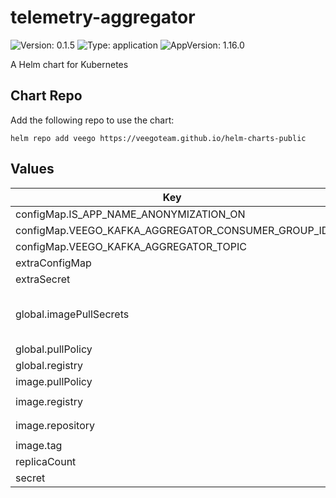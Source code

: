 # telemetry-aggregator

![Version: 0.1.5](https://img.shields.io/badge/Version-0.1.5-informational?style=flat-square) ![Type: application](https://img.shields.io/badge/Type-application-informational?style=flat-square) ![AppVersion: 1.16.0](https://img.shields.io/badge/AppVersion-1.16.0-informational?style=flat-square)

A Helm chart for Kubernetes

## Chart Repo

Add the following repo to use the chart:

```console
helm repo add veego https://veegoteam.github.io/helm-charts-public
```

## Values

| Key | Type | Default | Description |
|-----|------|---------|-------------|
| configMap.IS_APP_NAME_ANONYMIZATION_ON | string | `"false"` |  |
| configMap.VEEGO_KAFKA_AGGREGATOR_CONSUMER_GROUP_ID | string | `"telemetry-aggregator"` |  |
| configMap.VEEGO_KAFKA_AGGREGATOR_TOPIC | string | `"aggregation_ignitor"` |  |
| extraConfigMap | list | `[]` |  |
| extraSecret | list | `[]` |  |
| global.imagePullSecrets | list | `[]` | imagePullSecrets Example --> imagePullSecrets: [ "secret" ] |
| global.pullPolicy | string | `""` |  |
| global.registry | string | `""` |  |
| image.pullPolicy | string | `"Always"` |  |
| image.registry | string | `"347694409649.dkr.ecr.us-west-2.amazonaws.com"` |  |
| image.repository | string | `"veego/telemetry-aggregator"` |  |
| image.tag | string | `"staging"` |  |
| replicaCount | int | `1` |  |
| secret | string | `nil` |  |